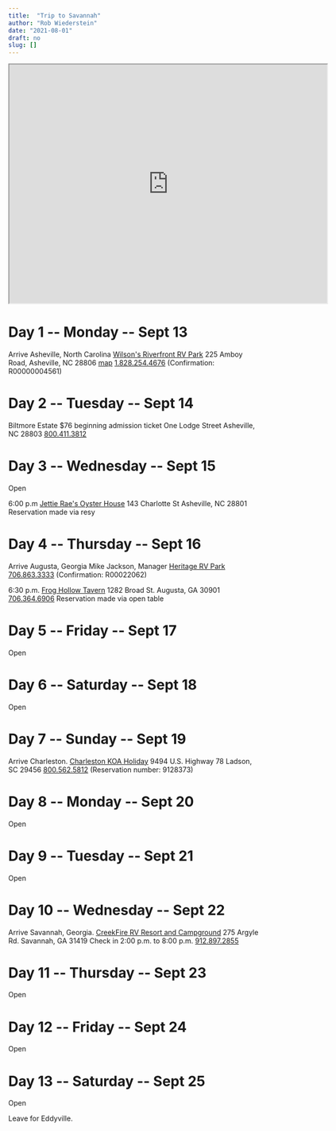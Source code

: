 ```yaml
---
title:  "Trip to Savannah"
author: "Rob Wiederstein"
date: "2021-08-01"
draft: no
slug: []
---
```


<iframe src="https://www.google.com/maps/d/embed?mid=1QzfH3KkQ3jnvZ7Y8ZwH7BGiUOy9BLX2A&hl=en" width="640" height="480"></iframe>


# Day 1 -- Monday -- Sept 13

Arrive Asheville, North Carolina
[Wilson's Riverfront RV Park](https://www.campspot.com/book/wilsonsrvpark)
225 Amboy Road, Asheville, NC 28806
[map](https://goo.gl/maps/JmVAByJksneAfcZH9)
<a href="tel:+18282544676">1.828.254.4676</a>
(Confirmation: R00000004561)

# Day 2 -- Tuesday -- Sept 14

Biltmore Estate
$76 beginning admission ticket
One Lodge Street Asheville, NC 28803
<a href="tel:+18004113812">800.411.3812</a>

# Day 3 -- Wednesday -- Sept 15

Open

6:00 p.m
[Jettie Rae's Oyster House](https://jettieraes.com/)
143 Charlotte St
Asheville, NC 28801
Reservation made via resy

# Day 4 -- Thursday -- Sept 16
Arrive Augusta, Georgia
Mike Jackson, Manager
[Heritage RV Park](https://www.heritagervpark.com)
<a href="tel:+7068633333">706.863.3333</a>
(Confirmation: R00022062)

6:30 p.m.
[Frog Hollow Tavern](https://froghollowtavern.com)
1282 Broad St.
Augusta, GA 30901
<a href="tel:+7063646906">706.364.6906</a>
Reservation made via open table

# Day 5 -- Friday -- Sept 17

Open

# Day 6 -- Saturday -- Sept 18

Open

# Day 7 -- Sunday -- Sept 19
Arrive Charleston.
[Charleston KOA Holiday](https://koa.com/campgrounds/charleston/)
9494 U.S. Highway 78
Ladson, SC 29456
<a href="tel:+800.562.5812">800.562.5812</a>
(Reservation number: 9128373)

# Day 8 -- Monday -- Sept 20

Open

# Day 9 -- Tuesday -- Sept 21

Open

# Day 10 -- Wednesday -- Sept 22

Arrive Savannah, Georgia.
[CreekFire RV Resort and Campground](https://www.creekfirerv.com/contact/?_ga=2.144069173.1850387545.1629481991-1353317392.1629481991)
275 Argyle Rd.
Savannah, GA 31419
Check in 2:00 p.m. to 8:00 p.m.
<a href="tel:+9128972855">912.897.2855</a>

# Day 11 -- Thursday -- Sept 23

Open

# Day 12 -- Friday -- Sept 24

Open

# Day 13 -- Saturday -- Sept 25

Open

Leave for Eddyville.
